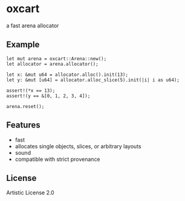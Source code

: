 # oxcart

a fast arena allocator

## Example

```
let mut arena = oxcart::Arena::new();
let allocator = arena.allocator();

let x: &mut u64 = allocator.alloc().init(13);
let y: &mut [u64] = allocator.alloc_slice(5).init(|i| i as u64);

assert!(*x == 13);
assert!(y == &[0, 1, 2, 3, 4]);

arena.reset();
```

## Features

- fast
- allocates single objects, slices, or arbitrary layouts
- sound
- compatible with strict provenance

## License
 
Artistic License 2.0
